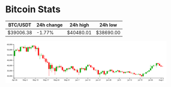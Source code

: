 # Bitcoin Stats

BTC/USDT|24h change|24h high|24h low|
|---|---|---|---|
|$39006.38|-1.77%|$40480.01|$38690.00|

<img src="./chart.svg">
